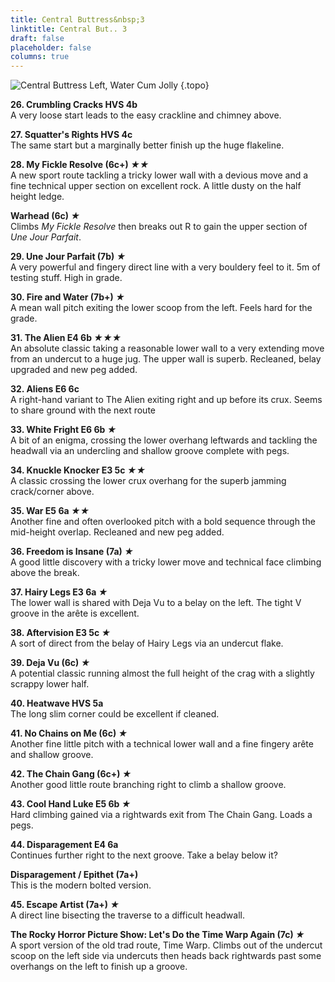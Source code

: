```yaml
---
title: Central Buttress&nbsp;3
linktitle: Central But.. 3
draft: false
placeholder: false
columns: true
---
```



![Central Buttress Left, Water Cum Jolly](/img/peak/water-cum-jolly/WCJ-Central-Buttress-3.jpg)
{.topo}

**26. Crumbling Cracks HVS 4b**  
A very loose start leads to the easy crackline and chimney above.

**27. Squatter's Rights HVS 4c**  
The same start but a marginally better finish up the huge flakeline.

**28. My Fickle Resolve (6c+) *★★***  
A new sport route tackling a tricky lower wall with a devious move and a fine technical upper section on excellent rock. A little dusty on the half height ledge.

**Warhead (6c) *★***  
Climbs _My Fickle Resolve_ then breaks out R to gain the upper section of _Une Jour Parfait_.

**29. Une Jour Parfait (7b) *★***  
A very powerful and fingery direct line with a very bouldery feel to it. 5m of testing stuff. High in grade.

**30. Fire and Water (7b+) *★***  
A mean wall pitch exiting the lower scoop from the left. Feels hard for the grade.

**31. The Alien E4 6b *★★★***  
An absolute classic taking a reasonable lower wall to a very extending move from an undercut to a huge jug. The upper wall is superb. Recleaned, belay upgraded and new peg added.

**32. Aliens E6 6c**  
A right-hand variant to The Alien exiting right and up before its crux. Seems to share ground with the next route

**33. White Fright E6 6b *★***  
A bit of an enigma, crossing the lower overhang leftwards and tackling the headwall via an undercling and shallow groove complete with pegs.

**34. Knuckle Knocker E3 5c *★★***  
A classic crossing the lower crux overhang for the superb jamming crack/corner above.

**35. War E5 6a *★★***  
Another fine and often overlooked pitch with a bold sequence through the mid-height overlap. Recleaned and new peg added.

**36. Freedom is Insane (7a) *★***  
A good little discovery with a tricky lower move and technical face climbing above the break.

**37. Hairy Legs E3 6a *★***  
The lower wall is shared with Deja Vu to a belay on the left. The tight V groove in the arête is excellent.

**38. Aftervision E3 5c *★***  
A sort of direct from the belay of Hairy Legs via an undercut flake.

**39. Deja Vu (6c) *★***  
A potential classic running almost the full height of the crag with a slightly scrappy lower half.

**40. Heatwave HVS 5a**  
The long slim corner could be excellent if cleaned.

**41. No Chains on Me (6c) *★***  
Another fine little pitch with a technical lower wall and a fine fingery arête and shallow groove.

**42. The Chain Gang (6c+) *★***  
Another good little route branching right to climb a shallow groove.

**43. Cool Hand Luke E5 6b *★***  
Hard climbing gained via a rightwards exit from The Chain Gang. Loads a pegs.

**44. Disparagement E4 6a**  
Continues further right to the next groove. Take a belay below it?

**Disparagement / Epithet (7a+)**  
This is the modern bolted version.

**45. Escape Artist (7a+) *★***  
A direct line bisecting the traverse to a difficult headwall.

**The Rocky Horror Picture Show: Let's Do the Time Warp Again (7c) *★***  
A sport version of the old trad route, Time Warp. Climbs out of the undercut scoop on the left side via undercuts then heads back rightwards past some overhangs on the left to finish up a groove.